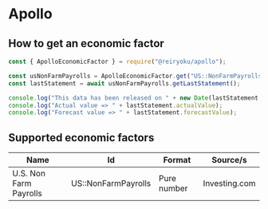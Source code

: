 # Apollo

## How to get an economic factor
```javascript
const { ApolloEconomicFactor } = require("@reiryoku/apollo");

const usNonFarmPayrolls = ApolloEconomicFactor.get("US::NonFarmPayrolls");
const lastStatement = await usNonFarmPayrolls.getLastStatement();

console.log("This data has been released on " + new Date(lastStatement.timestamp));
console.log("Actual value => " + lastStatement.actualValue);
console.log("Forecast value => " + lastStatement.forecastValue);
```

## Supported economic factors
| Name                      | Id                    | Format                    | Source/s              |
| -----------               | -----------           | -----------               | -----------           |
| U.S. Non Farm Payrolls    | US::NonFarmPayrolls   | Pure number               | Investing.com         |
